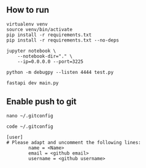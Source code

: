## How to run

```
virtualenv venv
source venv/bin/activate
pip install -r requirements.txt
pip install -r requirements.txt --no-deps
```

```
jupyter notebook \
    --notebook-dir="." \
    --ip=0.0.0.0 --port=3225
```

```
python -m debugpy --listen 4444 test.py
```

```
fastapi dev main.py
```

## Enable push to git

```
nano ~/.gitconfig
```

```
code ~/.gitconfig
```

```
[user]
# Please adapt and uncomment the following lines:
        name = <Name>
        email = <github email>
        username = <github username>
```
